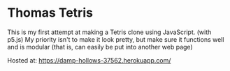 # Thomas Tetris

This is my first attempt at making a Tetris clone using JavaScript. (with p5.js)
My priority isn't to make it look pretty, but make sure it functions well and is modular (that is, can easily be put into another web page)

Hosted at: https://damp-hollows-37562.herokuapp.com/